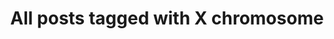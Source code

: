 ---
layout: tag
title: "All posts tagged with X chromosome"
permalink: /weblog/tags/x-chromosome/
taxonomy: X chromosome
---